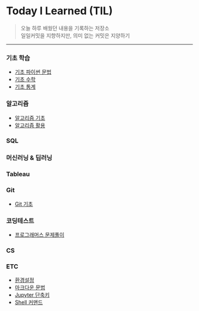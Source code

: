 
# Today I Learned (TIL)
>오늘 하루 배웠던 내용을 기록하는 저장소   
>일일커밋을 지향하지만, 의미 없는 커밋은 지양하기   
----------------------------------------------------------------------------------------------------------------------
### 기초 학습
- [기초 파이썬 문법](https://github.com/vive0508/TIL/blob/main/Python/README.md)
- [기초 수학](https://github.com/vive0508/TIL/blob/main/Basic_Math/basic_math.md)
- [기초 통계](https://github.com/vive0508/TIL/blob/main/Basic_Statistics/README.md)

### 알고리즘
- [알고리즘 기초](https://github.com/vive0508/TIL/blob/main/Algorithm/README.md)
- [알고리즘 활용](https://github.com/vive0508/TIL/blob/main/Algorithm_practice/README.md)

### SQL

### 머신러닝 & 딥러닝

### Tableau

### Git
- [Git 기초](https://github.com/vive0508/TIL/blob/main/ETC/basic_git.md)

### 코딩테스트
- [프로그래머스 문제풀이](https://github.com/vive0508/TIL/tree/main/Coding_Test/%ED%94%84%EB%A1%9C%EA%B7%B8%EB%9E%98%EB%A8%B8%EC%8A%A4)

### CS

### ETC
- [환경설정](https://github.com/vive0508/TIL/blob/main/ETC/setting.md)
- [마크다운 문법](https://github.com/vive0508/TIL/blob/main/ETC/markdown_syntax.md)
- [Jupyter 단축키](https://github.com/vive0508/TIL/blob/main/ETC/jupyter_shortcut.md)
- [Shell 커맨드](https://github.com/vive0508/TIL/blob/main/ETC/shell_commands.md)
